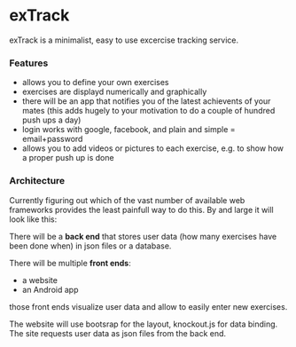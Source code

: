 # exTrack #

exTrack is a minimalist, easy to use excercise tracking service. 

### Features ###

- allows you to define your own exercises
- exercises are displayd numerically and graphically
- there will be an app that notifies you of the latest achievents of your mates (this adds hugely to your motivation to do a couple of hundred push ups a day)
- login works with google, facebook, and plain and simple = email+password
- allows you to add videos or pictures to each exercise, e.g. to show how a proper push up is done

### Architecture ###

Currently figuring out which of the vast number of available web frameworks provides the least painfull way to do this. By and large it will look like this: 

There will be a **back end** that stores user data (how many exercises have been done when) in json files or a database.

There will be multiple **front ends**: 

- a website
- an Android app

those front ends visualize user data and allow to easily enter new exercises.

The website will use bootsrap for the layout, knockout.js for data binding. The site requests user data as json files from the back end.
